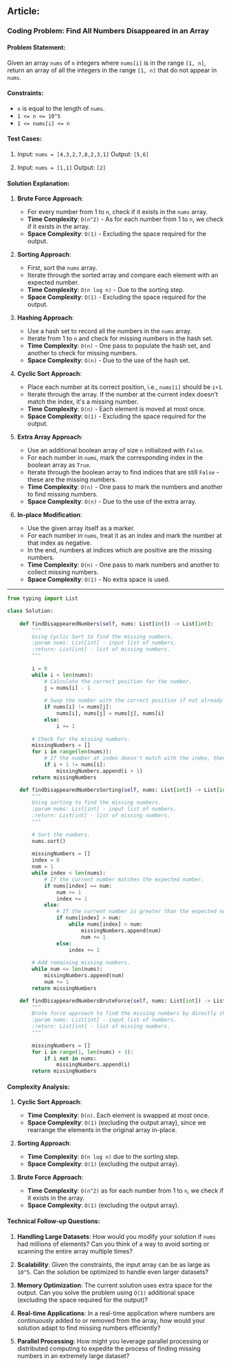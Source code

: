 ## Article:

### Coding Problem: Find All Numbers Disappeared in an Array

#### Problem Statement:
Given an array `nums` of `n` integers where `nums[i]` is in the range `[1, n]`, return an array of all the integers in the range `[1, n]` that do not appear in `nums`.

#### Constraints:
- `n` is equal to the length of `nums`.
- `1 <= n <= 10^5`
- `1 <= nums[i] <= n`

#### Test Cases:

1. Input: `nums = [4,3,2,7,8,2,3,1]`
   Output: `[5,6]`
   
2. Input: `nums = [1,1]`
   Output: `[2]`

#### Solution Explanation:

1. **Brute Force Approach**:
   - For every number from 1 to `n`, check if it exists in the `nums` array.
   - **Time Complexity**: `O(n^2)` - As for each number from 1 to `n`, we check if it exists in the array.
   - **Space Complexity**: `O(1)` - Excluding the space required for the output.

2. **Sorting Approach**:
   - First, sort the `nums` array.
   - Iterate through the sorted array and compare each element with an expected number.
   - **Time Complexity**: `O(n log n)` - Due to the sorting step.
   - **Space Complexity**: `O(1)` - Excluding the space required for the output.

3. **Hashing Approach**:
   - Use a hash set to record all the numbers in the `nums` array.
   - Iterate from 1 to `n` and check for missing numbers in the hash set.
   - **Time Complexity**: `O(n)` - One pass to populate the hash set, and another to check for missing numbers.
   - **Space Complexity**: `O(n)` - Due to the use of the hash set.

4. **Cyclic Sort Approach**:
   - Place each number at its correct position, i.e., `nums[i]` should be `i+1`.
   - Iterate through the array. If the number at the current index doesn’t match the index, it's a missing number.
   - **Time Complexity**: `O(n)` - Each element is moved at most once.
   - **Space Complexity**: `O(1)` - Excluding the space required for the output.

5. **Extra Array Approach**:
   - Use an additional boolean array of size `n` initialized with `False`.
   - For each number in `nums`, mark the corresponding index in the boolean array as `True`.
   - Iterate through the boolean array to find indices that are still `False` - these are the missing numbers.
   - **Time Complexity**: `O(n)` - One pass to mark the numbers and another to find missing numbers.
   - **Space Complexity**: `O(n)` - Due to the use of the extra array.

6. **In-place Modification**:
   - Use the given array itself as a marker.
   - For each number in `nums`, treat it as an index and mark the number at that index as negative.
   - In the end, numbers at indices which are positive are the missing numbers.
   - **Time Complexity**: `O(n)` - One pass to mark numbers and another to collect missing numbers.
   - **Space Complexity**: `O(1)` - No extra space is used.

---

```python
from typing import List

class Solution:
    
    def findDisappearedNumbers(self, nums: List[int]) -> List[int]:
        """
        Using Cyclic Sort to find the missing numbers.
        :param nums: List[int] - input list of numbers.
        :return: List[int] - list of missing numbers.
        """
        
        i = 0
        while i < len(nums):
            # Calculate the correct position for the number.
            j = nums[i] - 1
            
            # Swap the number with the correct position if not already there.
            if nums[i] != nums[j]:
                nums[i], nums[j] = nums[j], nums[i]
            else:
                i += 1
        
        # Check for the missing numbers.
        missingNumbers = []
        for i in range(len(nums)):
            # If the number at index doesn't match with the index, then it's missing.
            if i + 1 != nums[i]:
                missingNumbers.append(i + 1)
        return missingNumbers

    def findDisappearedNumbersSorting(self, nums: List[int]) -> List[int]:
        """
        Using sorting to find the missing numbers.
        :param nums: List[int] - input list of numbers.
        :return: List[int] - list of missing numbers.
        """
        
        # Sort the numbers.
        nums.sort()
        
        missingNumbers = []
        index = 0
        num = 1
        while index < len(nums):
            # If the current number matches the expected number.
            if nums[index] == num:
                num += 1
                index += 1
            else:
                # If the current number is greater than the expected number.
                if nums[index] > num:
                    while nums[index] > num:
                        missingNumbers.append(num)
                        num += 1
                else:
                    index += 1
        
        # Add remaining missing numbers.
        while num <= len(nums):
            missingNumbers.append(num)
            num += 1
        return missingNumbers

    def findDisappearedNumbersBruteForce(self, nums: List[int]) -> List[int]:
        """
        Brute force approach to find the missing numbers by directly checking the existence.
        :param nums: List[int] - input list of numbers.
        :return: List[int] - list of missing numbers.
        """
        
        missingNumbers = []
        for i in range(1, len(nums) + 1):
            if i not in nums:
                missingNumbers.append(i)
        return missingNumbers

```
#### Complexity Analysis:

1. **Cyclic Sort Approach**:
   - **Time Complexity**: `O(n)`. Each element is swapped at most once.
   - **Space Complexity**: `O(1)` (excluding the output array), since we rearrange the elements in the original array in-place.

2. **Sorting Approach**:
   - **Time Complexity**: `O(n log n)` due to the sorting step.
   - **Space Complexity**: `O(1)` (excluding the output array).

3. **Brute Force Approach**:
   - **Time Complexity**: `O(n^2)` as for each number from 1 to `n`, we check if it exists in the array.
   - **Space Complexity**: `O(1)` (excluding the output array).

#### Technical Follow-up Questions:

1. **Handling Large Datasets**: How would you modify your solution if `nums` had millions of elements? Can you think of a way to avoid sorting or scanning the entire array multiple times?

2. **Scalability**: Given the constraints, the input array can be as large as `10^5`. Can the solution be optimized to handle even larger datasets?

3. **Memory Optimization**: The current solution uses extra space for the output. Can you solve the problem using `O(1)` additional space (excluding the space required for the output)?

4. **Real-time Applications**: In a real-time application where numbers are continuously added to or removed from the array, how would your solution adapt to find missing numbers efficiently?

5. **Parallel Processing**: How might you leverage parallel processing or distributed computing to expedite the process of finding missing numbers in an extremely large dataset?

